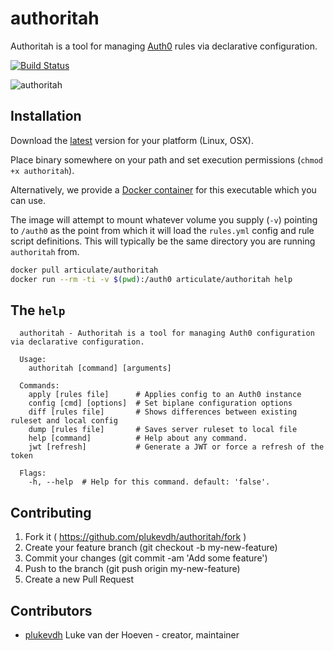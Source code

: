 # authoritah

Authoritah is a tool for managing [Auth0](https://auth0.com/) rules via declarative configuration.

[![Build Status](https://travis-ci.org/articulate/authoritah.svg?branch=master)](https://travis-ci.org/articulate/authoritah)

![authoritah](http://data.boomerang.nl/b/boomerang/image/respect-my-authority/s600/southparkvz.jpg)

## Installation

Download the [latest](https://github.com/articulate/authoritah/releases/latest) version for your platform (Linux, OSX).

Place binary somewhere on your path and set execution permissions (`chmod +x authoritah`).

Alternatively, we provide a [Docker container](hub.docker.com/articulate/authoritah) for this executable which you can use.

The image will attempt to mount whatever volume you supply (`-v`) pointing to `/auth0` as the point from which it will load the `rules.yml` config and rule script definitions. This will typically be the same directory you are running `authoritah` from.

```bash
docker pull articulate/authoritah
docker run --rm -ti -v $(pwd):/auth0 articulate/authoritah help
```

## The `help`

```
  authoritah - Authoritah is a tool for managing Auth0 configuration via declarative configuration.

  Usage:
    authoritah [command] [arguments]

  Commands:
    apply [rules file]      # Applies config to an Auth0 instance
    config [cmd] [options]  # Set biplane configuration options
    diff [rules file]       # Shows differences between existing ruleset and local config
    dump [rules file]       # Saves server ruleset to local file
    help [command]          # Help about any command.
    jwt [refresh]           # Generate a JWT or force a refresh of the token

  Flags:
    -h, --help  # Help for this command. default: 'false'.
```

## Contributing

1. Fork it ( https://github.com/plukevdh/authoritah/fork )
2. Create your feature branch (git checkout -b my-new-feature)
3. Commit your changes (git commit -am 'Add some feature')
4. Push to the branch (git push origin my-new-feature)
5. Create a new Pull Request

## Contributors

- [plukevdh](https://github.com/plukevdh) Luke van der Hoeven - creator, maintainer
